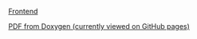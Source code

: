 <a href="./frontend">Frontend</a>

<a href="https://github.com/spiritumduo/spiritumDuo/blob/main/docs/technical/backend.pdf" class="image fit" type="application/pdf">PDF from Doxygen (currently viewed on GitHub pages)</a>



